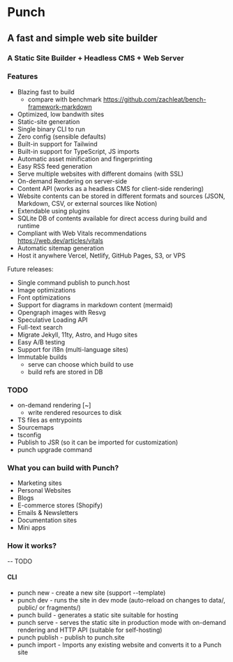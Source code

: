 # Punch

## A fast and simple web site builder

### A Static Site Builder + Headless CMS + Web Server

### Features

* Blazing fast to build
  - compare with benchmark https://github.com/zachleat/bench-framework-markdown
* Optimized, low bandwith sites
* Static-site generation
* Single binary CLI to run
* Zero config (sensible defaults)
* Built-in support for Tailwind
* Built-in support for TypeScript, JS imports
* Automatic asset minification and fingerprinting
* Easy RSS feed generation
* Serve multiple websites with different domains (with SSL)
* On-demand Rendering on server-side
* Content API (works as a headless CMS for client-side rendering)
* Website contents can be stored in different formats and sources (JSON, Markdown, CSV, or external sources like Notion)
* Extendable using plugins
* SQLite DB of contents available for direct access during build and runtime
* Compliant with Web Vitals recommendations https://web.dev/articles/vitals
* Automatic sitemap generation
* Host it anywhere Vercel, Netlify, GitHub Pages, S3, or VPS

Future releases:
* Single command publish to punch.host
* Image optimizations
* Font optimizations
* Support for diagrams in markdown content (mermaid)
* Opengraph images with Resvg
* Speculative Loading API
* Full-text search
* Migrate Jekyll, 11ty, Astro, and Hugo sites
* Easy A/B testing
* Support for i18n (multi-language sites)
* Immutable builds
  - serve can choose which build to use
  - build refs are stored in DB

### TODO

* on-demand rendering [~]
  - write rendered resources to disk
* TS files as entrypoints
* Sourcemaps
* tsconfig
* Publish to JSR (so it can be imported for customization)
* punch upgrade command

### What you can build with Punch?

* Marketing sites
* Personal Websites
* Blogs
* E-commerce stores (Shopify)
* Emails & Newsletters
* Documentation sites
* Mini apps

### How it works?

-- TODO

#### CLI

* punch new - create a new site (support --template)
* punch dev - runs the site in dev mode (auto-reload on changes to data/, public/ or fragments/)
* punch build - generates a static site suitable for hosting
* punch serve - serves the static site in production mode with on-demand rendering and HTTP API (suitable for self-hosting)
* punch publish - publish to punch.site
* punch import - Imports any existing website and converts it to a Punch site
